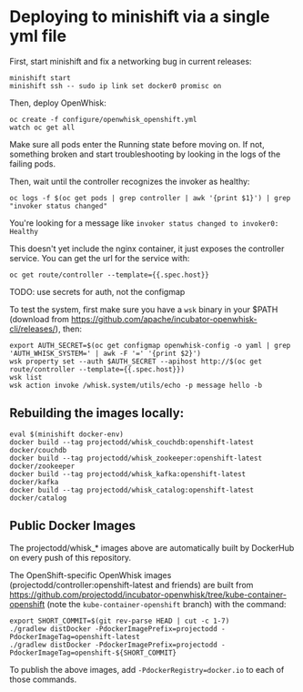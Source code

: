 # Deploying to minishift via a single yml file

First, start minishift and fix a networking bug in current releases:

```
minishift start
minishift ssh -- sudo ip link set docker0 promisc on
```

Then, deploy OpenWhisk:

```
oc create -f configure/openwhisk_openshift.yml
watch oc get all
```

Make sure all pods enter the Running state before moving on. If not,
something broken and start troubleshooting by looking in the logs of
the failing pods.

Then, wait until the controller recognizes the invoker as healthy:

```
oc logs -f $(oc get pods | grep controller | awk '{print $1}') | grep "invoker status changed"
```

You're looking for a message like `invoker status changed to invoker0:
Healthy`

This doesn't yet include the nginx container, it just exposes the
controller service. You can get the url for the service with:

```
oc get route/controller --template={{.spec.host}}
```

TODO: use secrets for auth, not the configmap

To test the system, first make sure you have a `wsk` binary in your
$PATH (download from
https://github.com/apache/incubator-openwhisk-cli/releases/), then:

```
export AUTH_SECRET=$(oc get configmap openwhisk-config -o yaml | grep 'AUTH_WHISK_SYSTEM=' | awk -F '=' '{print $2}')
wsk property set --auth $AUTH_SECRET --apihost http://$(oc get route/controller --template={{.spec.host}})
wsk list
wsk action invoke /whisk.system/utils/echo -p message hello -b
```


## Rebuilding the images locally:

```
eval $(minishift docker-env)
docker build --tag projectodd/whisk_couchdb:openshift-latest docker/couchdb
docker build --tag projectodd/whisk_zookeeper:openshift-latest docker/zookeeper
docker build --tag projectodd/whisk_kafka:openshift-latest docker/kafka
docker build --tag projectodd/whisk_catalog:openshift-latest docker/catalog
```

## Public Docker Images

The projectodd/whisk_* images above are automatically built by
DockerHub on every push of this repository.

The OpenShift-specific OpenWhisk images
(projectodd/controller:openshift-latest and friends) are built from
https://github.com/projectodd/incubator-openwhisk/tree/kube-container-openshift
(note the `kube-container-openshift` branch) with the command:

```
export SHORT_COMMIT=$(git rev-parse HEAD | cut -c 1-7)
./gradlew distDocker -PdockerImagePrefix=projectodd -PdockerImageTag=openshift-latest
./gradlew distDocker -PdockerImagePrefix=projectodd -PdockerImageTag=openshift-${SHORT_COMMIT}
```

To publish the above images, add `-PdockerRegistry=docker.io` to each of those commands.
